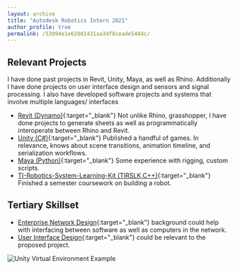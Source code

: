 ```yaml
---
layout: archive
title: "Autodesk Robotics Intern 2021"
author_profile: true
permalink: /53994e1e62801431aa34f8ceade5404c/
---
```

## Relevant Projects

I have done past projects in Revit, Unity, Maya, as well as Rhino. Additionally I have done projects on user interface design and sensors and signal processing. I also have developed software projects and systems that involve multiple languages/ interfaces

  * [Revit (Dynamo)](http://www-scf.usc.edu/~alanwang/revit.html){:target="_blank"} Not unlike Rhino, grasshopper, I have done projects to generate sheets as well as programmatically interoperate between Rhino and Revit.
  * [Unity (C#)](http://yaoeh.github.io/alanwang/portfolio/portfolio-2-game/){:target="_blank"} Published a handful of games. In relevance, knows about scene transitions, animation timeline, and serialization workflows.
  * [Maya (Python)](https://yaoeh.github.io/architecture/2014/07/12/functionless.html){:target="_blank"} Some experience with rigging, custom scripts.
  * [TI-Robotics-System-Learning-Kit (TIRSLK,C++)](https://github.com/yaoeh/FA19_ECE_TIRSLK_MAX){:target="_blank"} Finished a semester coursework on building a robot.

## Tertiary Skillset
* [Enterprise Network Design](http://www-scf.usc.edu/~alanwang/enterpriseNetworking.html){:target="_blank"} background could help with interfacing between software as well as computers in the network.
* [User Interface Design](https://www.behance.net/yaoeh){:target="_blank"} could be relevant to the proposed project.

![Unity Virtual Environment Example](http://yaoeh.github.io/alanwang/assets/img/unity_demo_2_agents.png)
